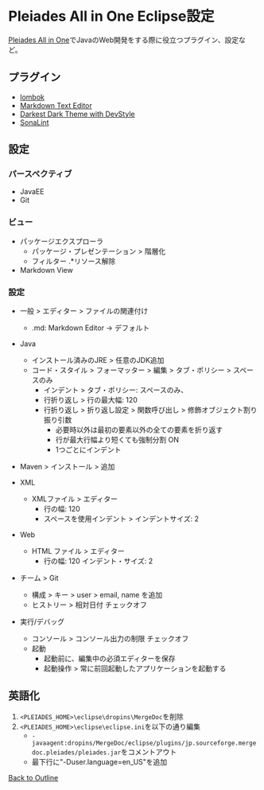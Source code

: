 # Pleiades All in One Eclipse設定

[Pleiades All in One](http://mergedoc.osdn.jp/)でJavaのWeb開発をする際に役立つプラグイン、設定など。

## プラグイン

* [lombok](https://projectlombok.org/)
* [Markdown Text Editor](https://marketplace.eclipse.org/content/markdown-text-editor)
* [Darkest Dark Theme with DevStyle](https://marketplace.eclipse.org/content/darkest-dark-theme-devstyle)
* [SonaLint](https://marketplace.eclipse.org/content/sonarlint)

## 設定

### パースペクティブ

* JavaEE
* Git

### ビュー

* パッケージエクスプローラ
    * パッケージ・プレゼンテーション > 階層化
    * フィルター .*リソース解除
* Markdown View

### 設定

* 一般 > エディター > ファイルの関連付け
    * .md: Markdown Editor -> デフォルト

* Java
    * インストール済みのJRE > 任意のJDK追加
    * コード・スタイル > フォーマッター > 編集 > タブ・ポリシー > スペースのみ
        * インデント > タブ・ポリシー: スペースのみ、
        * 行折り返し > 行の最大幅: 120
        * 行折り返し > 折り返し設定 > 関数呼び出し > 修飾オブジェクト割り振り引数
            * 必要時以外は最初の要素以外の全ての要素を折り返す
            * 行が最大行幅より短くても強制分割 ON
            * 1つごとにインデント
* Maven > インストール > 追加

* XML
    * XMLファイル > エディター
        * 行の幅: 120
        * スペースを使用インデント > インデントサイズ: 2

* Web
    * HTML ファイル > エディター
        * 行の幅: 120
        インデント・サイズ: 2

* チーム > Git
    * 構成 > キー > user > email, name を追加
    * ヒストリー > 相対日付 チェックオフ
* 実行/デバッグ
    * コンソール > コンソール出力の制限 チェックオフ
    * 起動
        * 起動前に、編集中の必須エディターを保存
        * 起動操作 > 常に前回起動したアプリケーションを起動する

## 英語化

1. `<PLEIADES_HOME>\eclipse\dropins\MergeDoc`を削除
1. `<PLEIADES_HOME>\eclipse\eclipse.ini`を以下の通り編集
    * `-javaagent:dropins/MergeDoc/eclipse/plugins/jp.sourceforge.mergedoc.pleiades/pleiades.jar`をコメントアウト
    * 最下行に"-Duser.language=en_US"を追加

[Back to Outline](https://github.com/baki504/knowledge/blob/master/README.md)
